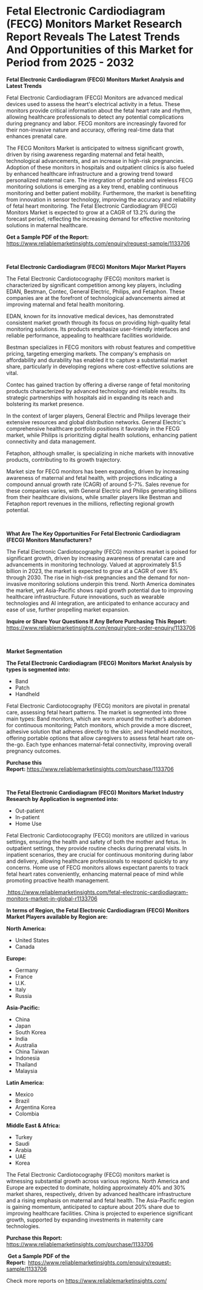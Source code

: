 <p><h1>Fetal Electronic Cardiodiagram (FECG) Monitors Market Research Report Reveals The Latest Trends And Opportunities of this Market for Period from 2025 - 2032</h1></p><p><strong>Fetal Electronic Cardiodiagram (FECG) Monitors Market Analysis and Latest Trends</strong></p>
<p><p>Fetal Electronic Cardiodiagram (FECG) Monitors are advanced medical devices used to assess the heart's electrical activity in a fetus. These monitors provide critical information about the fetal heart rate and rhythm, allowing healthcare professionals to detect any potential complications during pregnancy and labor. FECG monitors are increasingly favored for their non-invasive nature and accuracy, offering real-time data that enhances prenatal care.</p><p>The FECG Monitors Market is anticipated to witness significant growth, driven by rising awareness regarding maternal and fetal health, technological advancements, and an increase in high-risk pregnancies. Adoption of these monitors in hospitals and outpatient clinics is also fueled by enhanced healthcare infrastructure and a growing trend toward personalized maternal care. The integration of portable and wireless FECG monitoring solutions is emerging as a key trend, enabling continuous monitoring and better patient mobility. Furthermore, the market is benefiting from innovation in sensor technology, improving the accuracy and reliability of fetal heart monitoring. The Fetal Electronic Cardiodiagram (FECG) Monitors Market is expected to grow at a CAGR of 13.2% during the forecast period, reflecting the increasing demand for effective monitoring solutions in maternal healthcare.</p></p>
<p><strong>Get a Sample PDF of the Report:&nbsp;</strong> <a href="https://www.reliablemarketinsights.com/enquiry/request-sample/1133706?utm_campaign=3038&utm_medium=2&utm_source=Github&utm_content=ia&utm_term=25032025&utm_id=fetal-electronic-cardiodiagram-fecg-monitors">https://www.reliablemarketinsights.com/enquiry/request-sample/1133706</a></p>
<p>&nbsp;</p>
<p><strong>Fetal Electronic Cardiodiagram (FECG) Monitors Major Market Players</strong></p>
<p><p>The Fetal Electronic Cardiotocography (FECG) monitors market is characterized by significant competition among key players, including EDAN, Bestman, Contec, General Electric, Philips, and Fetaphon. These companies are at the forefront of technological advancements aimed at improving maternal and fetal health monitoring.</p><p>EDAN, known for its innovative medical devices, has demonstrated consistent market growth through its focus on providing high-quality fetal monitoring solutions. Its products emphasize user-friendly interfaces and reliable performance, appealing to healthcare facilities worldwide.</p><p>Bestman specializes in FECG monitors with robust features and competitive pricing, targeting emerging markets. The company's emphasis on affordability and durability has enabled it to capture a substantial market share, particularly in developing regions where cost-effective solutions are vital.</p><p>Contec has gained traction by offering a diverse range of fetal monitoring products characterized by advanced technology and reliable results. Its strategic partnerships with hospitals aid in expanding its reach and bolstering its market presence.</p><p>In the context of larger players, General Electric and Philips leverage their extensive resources and global distribution networks. General Electric's comprehensive healthcare portfolio positions it favorably in the FECG market, while Philips is prioritizing digital health solutions, enhancing patient connectivity and data management.</p><p>Fetaphon, although smaller, is specializing in niche markets with innovative products, contributing to its growth trajectory. </p><p>Market size for FECG monitors has been expanding, driven by increasing awareness of maternal and fetal health, with projections indicating a compound annual growth rate (CAGR) of around 5-7%. Sales revenue for these companies varies, with General Electric and Philips generating billions from their healthcare divisions, while smaller players like Bestman and Fetaphon report revenues in the millions, reflecting regional growth potential.</p></p>
<p>&nbsp;</p>
<p><strong>What Are The Key Opportunities For Fetal Electronic Cardiodiagram (FECG) Monitors Manufacturers?</strong></p>
<p><p>The Fetal Electronic Cardiotocography (FECG) monitors market is poised for significant growth, driven by increasing awareness of prenatal care and advancements in monitoring technology. Valued at approximately $1.5 billion in 2023, the market is expected to grow at a CAGR of over 8% through 2030. The rise in high-risk pregnancies and the demand for non-invasive monitoring solutions underpin this trend. North America dominates the market, yet Asia-Pacific shows rapid growth potential due to improving healthcare infrastructure. Future innovations, such as wearable technologies and AI integration, are anticipated to enhance accuracy and ease of use, further propelling market expansion.</p></p>
<p><strong>Inquire or Share Your Questions If Any Before Purchasing This Report:</strong> <a href="https://www.reliablemarketinsights.com/enquiry/pre-order-enquiry/1133706?utm_campaign=3038&utm_medium=2&utm_source=Github&utm_content=ia&utm_term=25032025&utm_id=fetal-electronic-cardiodiagram-fecg-monitors">https://www.reliablemarketinsights.com/enquiry/pre-order-enquiry/1133706</a></p>
<p>&nbsp;</p>
<p><strong>Market Segmentation</strong></p>
<p><strong>The Fetal Electronic Cardiodiagram (FECG) Monitors Market Analysis by types is segmented into:</strong></p>
<p><ul><li>Band</li><li>Patch</li><li>Handheld</li></ul></p>
<p><p>Fetal Electronic Cardiotocography (FECG) monitors are pivotal in prenatal care, assessing fetal heart patterns. The market is segmented into three main types: Band monitors, which are worn around the mother’s abdomen for continuous monitoring; Patch monitors, which provide a more discreet, adhesive solution that adheres directly to the skin; and Handheld monitors, offering portable options that allow caregivers to assess fetal heart rate on-the-go. Each type enhances maternal-fetal connectivity, improving overall pregnancy outcomes.</p></p>
<p><strong>Purchase this Report:&nbsp;</strong><a href="https://www.reliablemarketinsights.com/purchase/1133706?utm_campaign=3038&utm_medium=2&utm_source=Github&utm_content=ia&utm_term=25032025&utm_id=fetal-electronic-cardiodiagram-fecg-monitors">https://www.reliablemarketinsights.com/purchase/1133706</a></p>
<p>&nbsp;</p>
<p><strong>The Fetal Electronic Cardiodiagram (FECG) Monitors Market Industry Research by Application is segmented into:</strong></p>
<p><ul><li>Out-patient</li><li>In-patient</li><li>Home Use</li></ul></p>
<p><p>Fetal Electronic Cardiotocography (FECG) monitors are utilized in various settings, ensuring the health and safety of both the mother and fetus. In outpatient settings, they provide routine checks during prenatal visits. In inpatient scenarios, they are crucial for continuous monitoring during labor and delivery, allowing healthcare professionals to respond quickly to any concerns. Home use of FECG monitors allows expectant parents to track fetal heart rates conveniently, enhancing maternal peace of mind while promoting proactive health management.</p></p>
<p><a href="https://www.reliablemarketinsights.com/fetal-electronic-cardiodiagram-monitors-market-in-global-r1133706?utm_campaign=3038&utm_medium=2&utm_source=Github&utm_content=ia&utm_term=25032025&utm_id=fetal-electronic-cardiodiagram-fecg-monitors">&nbsp;https://www.reliablemarketinsights.com/fetal-electronic-cardiodiagram-monitors-market-in-global-r1133706</a></p>
<p><strong>In terms of Region, the Fetal Electronic Cardiodiagram (FECG) Monitors Market Players available by Region are:</strong></p>
<p>
    <p> <strong> North America: </strong>
        <ul>
            <li>United States</li>
            <li>Canada</li>
        </ul>
        </p> 
    <p> <strong> Europe: </strong>
        <ul>
            <li>Germany</li>
            <li>France</li>
            <li>U.K.</li>
            <li>Italy</li>
            <li>Russia</li>
        </ul>
        </p> 
    <p> <strong> Asia-Pacific: </strong>
        <ul>
            <li>China</li>
            <li>Japan</li>
            <li>South Korea</li>
            <li>India</li>
            <li>Australia</li>
            <li>China Taiwan</li>
            <li>Indonesia</li>
            <li>Thailand</li>
            <li>Malaysia</li>
        </ul>
        </p> 
    <p> <strong> Latin America: </strong>
        <ul>
            <li>Mexico</li>
            <li>Brazil</li>
            <li>Argentina Korea</li>
            <li>Colombia</li>
        </ul>
        </p> 
    <p> <strong> Middle East & Africa: </strong>
        <ul>
            <li>Turkey</li>
            <li>Saudi</li>
            <li>Arabia</li>
            <li>UAE</li>
            <li>Korea</li>
        </ul>
    </p>
    </p>
<p><p>The Fetal Electronic Cardiotocography (FECG) monitors market is witnessing substantial growth across various regions. North America and Europe are expected to dominate, holding approximately 40% and 30% market shares, respectively, driven by advanced healthcare infrastructure and a rising emphasis on maternal and fetal health. The Asia-Pacific region is gaining momentum, anticipated to capture about 20% share due to improving healthcare facilities. China is projected to experience significant growth, supported by expanding investments in maternity care technologies.</p></p>
<p><strong>Purchase this Report: </strong><a href="https://www.reliablemarketinsights.com/purchase/1133706?utm_campaign=3038&utm_medium=2&utm_source=Github&utm_content=ia&utm_term=25032025&utm_id=fetal-electronic-cardiodiagram-fecg-monitors">https://www.reliablemarketinsights.com/purchase/1133706</a></p>
<p>&nbsp;<strong>Get a Sample PDF of the Report:&nbsp;&nbsp;</strong><a href="https://www.reliablemarketinsights.com/enquiry/request-sample/1133706?utm_campaign=3038&utm_medium=2&utm_source=Github&utm_content=ia&utm_term=25032025&utm_id=fetal-electronic-cardiodiagram-fecg-monitors">https://www.reliablemarketinsights.com/enquiry/request-sample/1133706</a></p>
<p><strong></strong></p>
<p>Check more reports on <a href="https://www.reliablemarketinsights.com/?utm_campaign=3038&utm_medium=2&utm_source=Github&utm_content=ia&utm_term=25032025&utm_id=fetal-electronic-cardiodiagram-fecg-monitors">https://www.reliablemarketinsights.com/</a></p>